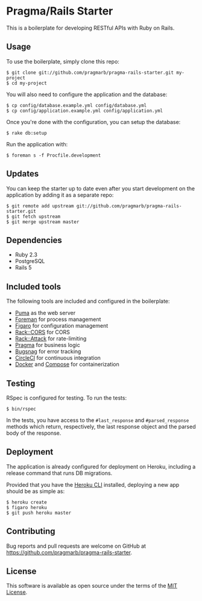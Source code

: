 # Pragma/Rails Starter

This is a boilerplate for developing RESTful APIs with Ruby on Rails.

## Usage

To use the boilerplate, simply clone this repo:

```console
$ git clone git://github.com/pragmarb/pragma-rails-starter.git my-project
$ cd my-project
```

You will also need to configure the application and the database:

```console
$ cp config/database.example.yml config/database.yml
$ cp config/application.example.yml config/application.yml
```

Once you're done with the configuration, you can setup the database:

```console
$ rake db:setup
```

Run the application with:

```console
$ foreman s -f Procfile.development
```

## Updates

You can keep the starter up to date even after you start development on the application by adding
it as a separate repo:

```console
$ git remote add upstream git://github.com/pragmarb/pragma-rails-starter.git
$ git fetch upstream
$ git merge upstream master
```

## Dependencies

- Ruby 2.3
- PostgreSQL
- Rails 5

## Included tools

The following tools are included and configured in the boilerplate:

- [Puma](http://puma.io/) as the web server
- [Foreman](https://github.com/ddollar/foreman) for process management
- [Figaro](https://github.com/laserlemon/figaro) for configuration management
- [Rack::CORS](https://github.com/cyu/rack-cors) for CORS
- [Rack::Attack](https://github.com/kickstarter/rack-attack) for rate-limiting
- [Pragma](https://github.com/pragmarb/pragma) for business logic
- [Bugsnag](https://bugsnag.com) for error tracking
- [CircleCI](https://circleci.com) for continuous integration
- [Docker](https://docker.com) and [Compose](https://docs.docker.com/compose/) for containerization

## Testing

RSpec is configured for testing. To run the tests:

```console
$ bin/rspec
```

In the tests, you have access to the `#last_response` and `#parsed_response` methods which return,
respectively, the last response object and the parsed body of the response.

## Deployment

The application is already configured for deployment on Heroku, including a release command that
runs DB migrations.

Provided that you have the [Heroku CLI](https://devcenter.heroku.com/articles/heroku-cli) installed,
deploying a new app should be as simple as:

```console
$ heroku create
$ figaro heroku
$ git push heroku master
```

## Contributing

Bug reports and pull requests are welcome on GitHub at https://github.com/pragmarb/pragma-rails-starter.

## License

This software is available as open source under the terms of the [MIT License](http://opensource.org/licenses/MIT).
